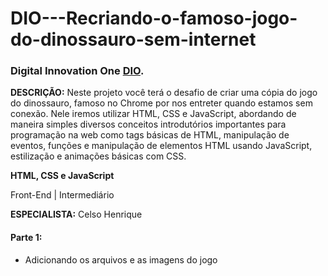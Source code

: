 # DIO---Recriando-o-famoso-jogo-do-dinossauro-sem-internet

### Digital Innovation One [DIO](https://www.dio.me/).

**DESCRIÇÃO:**
Neste projeto você terá o desafio de criar uma cópia do jogo do dinossauro, famoso no Chrome por nos entreter quando estamos sem conexão. Nele iremos utilizar HTML, CSS e JavaScript, abordando de maneira simples diversos conceitos introdutórios importantes para programação na web como tags básicas de HTML, manipulação de eventos, funções e manipulação de elementos HTML usando JavaScript, estilização e animações básicas com CSS.

**HTML, CSS e JavaScript**

Front-End | Intermediário

**ESPECIALISTA:** Celso Henrique 

#### Parte 1:

- Adicionando os arquivos e as imagens do jogo

